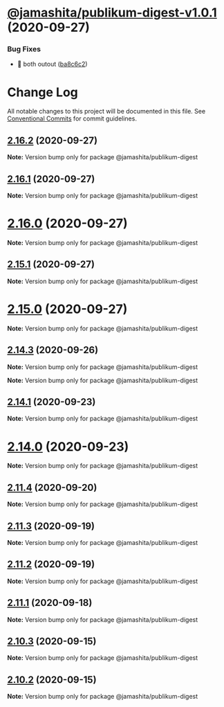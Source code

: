# [@jamashita/publikum-digest-v1.0.1](https://github.com/jamashita/publikum/compare/@jamashita/publikum-digest-v1.0.0...@jamashita/publikum-digest-v1.0.1) (2020-09-27)


### Bug Fixes

* 🐛 both outout ([ba8c6c2](https://github.com/jamashita/publikum/commit/ba8c6c2e4a8f451eb17b177169c2fea951c21f3f))

# Change Log

All notable changes to this project will be documented in this file.
See [Conventional Commits](https://conventionalcommits.org) for commit guidelines.

## [2.16.2](https://github.com/jamashita/publikum/compare/v2.16.1...v2.16.2) (2020-09-27)

**Note:** Version bump only for package @jamashita/publikum-digest





## [2.16.1](https://github.com/jamashita/publikum/compare/v2.16.0...v2.16.1) (2020-09-27)

**Note:** Version bump only for package @jamashita/publikum-digest





# [2.16.0](https://github.com/jamashita/publikum/compare/v2.14.3...v2.16.0) (2020-09-27)

**Note:** Version bump only for package @jamashita/publikum-digest





## [2.15.1](https://github.com/jamashita/publikum/compare/v2.15.0...v2.15.1) (2020-09-27)

**Note:** Version bump only for package @jamashita/publikum-digest





# [2.15.0](https://github.com/jamashita/publikum/compare/v2.14.3...v2.15.0) (2020-09-27)

**Note:** Version bump only for package @jamashita/publikum-digest





## [2.14.3](https://github.com/jamashita/publikum/compare/v2.14.2...v2.14.3) (2020-09-26)

**Note:** Version bump only for package @jamashita/publikum-digest







**Note:** Version bump only for package @jamashita/publikum-digest





## [2.14.1](https://github.com/jamashita/publikum/compare/v2.14.0...v2.14.1) (2020-09-23)

**Note:** Version bump only for package @jamashita/publikum-digest





# [2.14.0](https://github.com/jamashita/publikum/compare/v2.11.4...v2.14.0) (2020-09-23)

**Note:** Version bump only for package @jamashita/publikum-digest





## [2.11.4](https://github.com/jamashita/publikum/compare/v2.11.3...v2.11.4) (2020-09-20)

**Note:** Version bump only for package @jamashita/publikum-digest





## [2.11.3](https://github.com/jamashita/publikum/compare/v2.12.0...v2.11.3) (2020-09-19)

**Note:** Version bump only for package @jamashita/publikum-digest





## [2.11.2](https://github.com/jamashita/publikum/compare/v2.12.0...v2.11.2) (2020-09-19)

**Note:** Version bump only for package @jamashita/publikum-digest





## [2.11.1](https://github.com/jamashita/publikum.git/packages/digest/compare/v2.11.0...v2.11.1) (2020-09-18)

**Note:** Version bump only for package @jamashita/publikum-digest





## [2.10.3](https://github.com/jamashita/publikum.git/packages/digest/compare/v2.10.2...v2.10.3) (2020-09-15)

**Note:** Version bump only for package @jamashita/publikum-digest





## [2.10.2](https://github.com/jamashita/publikum.git/packages/digest/compare/v2.10.1...v2.10.2) (2020-09-15)

**Note:** Version bump only for package @jamashita/publikum-digest
